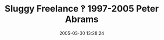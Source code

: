 ---
date: 2005-03-30 13:28:24
link:
  source: delicious
  source_url: https://del.icio.us/roytang
  text: "Sluggy Freelance \u203D 1997-2005 Peter Abrams"
  url: http://sluggy.com/index.php
slug: sluggy-freelance-1997-2005-peter-abrams
source: delicious
tags:
- webcomics
title: "Sluggy Freelance \u203D 1997-2005 Peter Abrams"
---